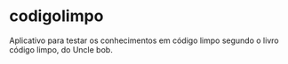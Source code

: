 # codigolimpo
Aplicativo para testar os conhecimentos em código limpo segundo o livro código limpo, do Uncle bob.
